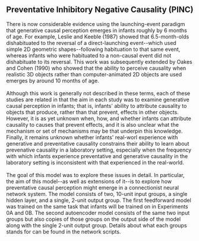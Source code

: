 <h2>Preventative Inhibitory Negative Causality (PINC)</h2>
There is now considerable evidence using the launching-event paradigm that generative causal perception emerges in infants roughly by 6 months of age. For example, Leslie and Keeble (1987) showed that 6.5-month-olds dishabituated to the reversal of a direct-launching event--which used simple 2D geometric shapes--following habituation to that same event, whereas infants who were habituated to a non-causal event did not dishabituate to its reversal. This work was subsequently extended by Oakes and Cohen (1990) who showed that the ability to perceive causality when realistic 3D objects rather than computer-animated 2D objects are used emerges by around 10 months of age. 
</br>
</br>
Although this work is generally not described in these terms, each of these studies are related in that the aim in each study was to examine generative causal perception in infants; that is, infants' ability to attribute causality to objects that produce, rather than that prevent, effects in other objects. However, it is as yet unknown when, how, and whether infants can attribute causality to causes that prevent effects, and it is also unclear what the mechanism or set of mechanisms may be that underpin this knowledge. Finally, it remains unknown whether infants' real-worl experience with generative and preventative causality constrains their ability to learn about prevenative causality in a laboratory setting, especially when the frequency with which infants experience preventative and generative causality in the laboratory setting is inconsistent with that experienced in the real-world.  
</br>
</br>
The goal of this model was to explore these issues in detail. In particular, the aim of this model--as well as extensions of it--is to explore how preventative causal perception might emerge in a connectionist neural network system. The model consists of two, 10-unit input groups, a single hidden layer, and a single, 2-unit output group. The first feedforward model was trained on the same task that infants will be trained on in Experiments 0A and 0B. The second autoencoder model consists of the same two input groups but also copies of those groups on the output side of the model along with the single 2-unit output group. Details about what each groups stands for can be found in the network scripts. 


